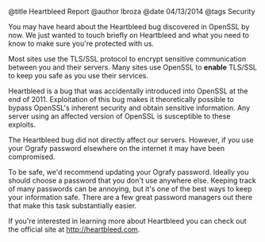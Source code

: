 @title Heartbleed Report
@author lbroza
@date 04/13/2014
@tags Security


You may have heard about the Heartbleed bug discovered in OpenSSL by now. We just wanted to touch briefly on Heartbleed
and what you need to know to make sure you're protected with us.

Most sites use the TLS/SSL protocol to encrypt sensitive communication between you and their servers. Many sites use
OpenSSL to **enable** TLS/SSL to keep you safe as you use their services.

Heartbleed is a bug that was accidentally introduced into OpenSSL at the end of 2011. Exploitation of this bug makes it
theoretically possible to bypass OpenSSL's inherent security and obtain sensitive information. Any server using an
affected version of OpenSSL is susceptible to these exploits.

The Heartbleed bug did not directly affect our servers. However, if you use your Ografy password elsewhere on the
internet it may have been compromised.

To be safe, we'd recommend updating your Ografy password. Ideally you should choose a password that you don't use
anywhere else. Keeping track of many passwords can be annoying, but it's one of the best ways to keep your information
safe. There are a few great password managers out there that make this task substantially easier.

If you're interested in learning more about Heartbleed you can check out the official site at
<a href="http://heartbleed.com" target="_blank">http://heartbleed.com</a>.
